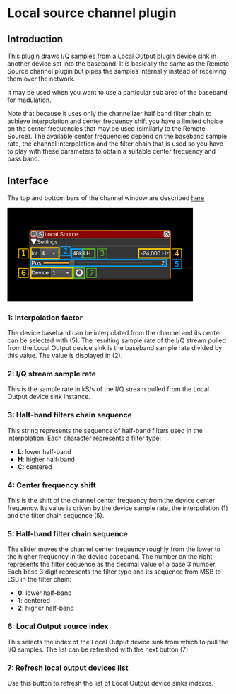 <h1>Local source channel plugin</h1>

<h2>Introduction</h2>

This plugin draws I/Q samples from a Local Output plugin device sink in another device set into the baseband. It is basically the same as the Remote Source channel plugin but pipes the samples internally instead of receiving them over the network.

It may be used when you want to use a particular sub area of the baseband for madulation.

Note that because it uses only the channelizer half band filter chain to achieve interpolation and center frequency shift you have a limited choice on the center frequencies that may be used (similarly to the Remote Source). The available center frequencies depend on the baseband sample rate, the channel interpolation and the filter chain that is used so you have to play with these parameters to obtain a suitable center frequency and pass band.

<h2>Interface</h2>

The top and bottom bars of the channel window are described [here](../../../sdrgui/channel/readme.md)

![Local source channel plugin GUI](../../../doc/img/LocalSource.png)

<h3>1: Interpolation factor</h3>

The device baseband can be interpolated from the channel and its center can be selected with (5). The resulting sample rate of the I/Q stream pulled from the Local Output device sink is the baseband sample rate divided by this value. The value is displayed in (2).

<h3>2: I/Q stream sample rate</h3>

This is the sample rate in kS/s of the I/Q stream pulled from the Local Output device sink instance.

<h3>3: Half-band filters chain sequence</h3>

This string represents the sequence of half-band filters used in the interpolation. Each character represents a filter type:

  - **L**: lower half-band
  - **H**: higher half-band
  - **C**: centered

<h3>4: Center frequency shift</h3>

This is the shift of the channel center frequency from the device center frequency. Its value is driven by the device sample rate, the interpolation (1) and the filter chain sequence (5).

<h3>5: Half-band filter chain sequence</h3>

The slider moves the channel center frequency roughly from the lower to the higher frequency in the device baseband. The number on the right represents the filter sequence as the decimal value of a base 3 number. Each base 3 digit represents the filter type and its sequence from MSB to LSB in the filter chain:

  - **0**: lower half-band
  - **1**: centered
  - **2**: higher half-band

<h3>6: Local Output source index</h2>

This selects the index of the Local Output device sink from which to pull the I/Q samples. The list can be refreshed with the next button (7)

<h3>7: Refresh local output devices list</h2>

Use this button to refresh the list of Local Output device sinks indexes.
